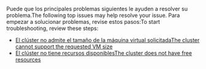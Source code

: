 <span data-ttu-id="27139-101">Puede que los principales problemas siguientes le ayuden a resolver su problema.</span><span class="sxs-lookup"><span data-stu-id="27139-101">The following top issues may help resolve your issue.</span></span> <span data-ttu-id="27139-102">Para empezar a solucionar problemas, revise estos pasos:</span><span class="sxs-lookup"><span data-stu-id="27139-102">To start troubleshooting, review these steps:</span></span>

- [<span data-ttu-id="27139-103">El clúster no admite el tamaño de la máquina virtual solicitada</span><span class="sxs-lookup"><span data-stu-id="27139-103">The cluster cannot support the requested VM size</span></span>](../articles/virtual-machines/linux/troubleshoot-deploy-vm.md#the-cluster-cannot-support-the-requested-vm-size)
- [<span data-ttu-id="27139-104">El clúster no tiene recursos disponibles</span><span class="sxs-lookup"><span data-stu-id="27139-104">The cluster does not have free resources</span></span>](../articles/virtual-machines/linux/troubleshoot-deploy-vm.md#the-cluster-does-not-have-free-resources)